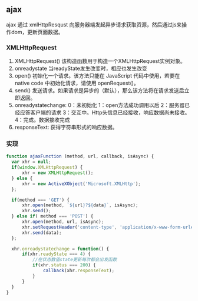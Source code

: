 ## ajax
ajax 通过 xmlHttpResqust 向服务器端发起异步请求获取资源，然后通过js来操作dom，更新页面数据。

### XMLHttpRequest
1. XMLHttpRequest() 该构造函数用于构造一个XMLHttpRequest实例对象。
2. onreadystate 当readyState发生改变时，相应也发生改变
3. open() 初始化一个请求。该方法只能在 JavaScript 代码中使用，若要在 native code 中初始化请求，请使用 openRequest()。
4. send() 发送请求。如果请求是异步的（默认），那么该方法将在请求发送后立即返回。
5. onreadystatechange:
0：未初始化
1：open方法成功调用以后
2：服务器已经应答客户端的请求
3：交互中。Http头信息已经接收，响应数据尚未接收。
4：完成。数据接收完成
6. responseText: 获得字符串形式的响应数据。
### 实现
```js
function ajaxFunction (method, url, callback, isAsync) {
  var xhr = null;
  if(window.XMLHttpRequest) {
      xhr = new XMLHttpRequest();
  } else {
      xhr = new ActiveXObject('Microsoft.XMLHttp');
  };

  if(method === 'GET') {
      xhr.open(method, `${url}?${data}`, isAsync);
      xhr.send();
  } else if( method === 'POST') {
      xhr.open(method, url, isAsync);
      xhr.setRequestHeader('content-type', 'application/x-www-form-urlencoded');
      xhr.send(data);
  };

  xhr.onreadystatechange = function() {
      if(xhr.readyState === 4) {
          //在状态数值state更新每次都会出发函数
          if(xhr.status === 200) {
              callback(xhr.responseText);
          }
      }
  }
}
```